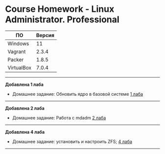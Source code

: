 # **Course Homework - Linux Administrator. Professional**


| ПО         | Версия | 
| ---        | ---    | 
| Windows    | 11     | 
| Vagrant    | 2.3.4  | 
| Packer     | 1.8.5  | 
| VirtualBox | 7.0.4  | 

---
**Добавлена 1 лаба**
- Домашнее задание: Обновить ядро в базовой системе
[1 лаба](https://github.com/grigorievap/OTUS/tree/main/Lab_1)
---

**Добавлена 2 лаба**
- Домашнее задание: Работа с mdadm
[2 лаба](https://github.com/grigorievap/OTUS/tree/main/Lab_2)
---

**Добавлена 4 лаба**
- Домашнее задание: установить и настроить ZFS;
[4 лаба](https://github.com/grigorievap/OTUS/tree/main/Lab_4)
---

